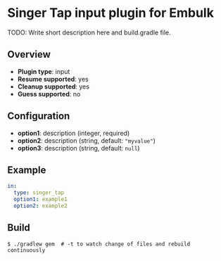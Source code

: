 # Singer Tap input plugin for Embulk

TODO: Write short description here and build.gradle file.

## Overview

* **Plugin type**: input
* **Resume supported**: yes
* **Cleanup supported**: yes
* **Guess supported**: no

## Configuration

- **option1**: description (integer, required)
- **option2**: description (string, default: `"myvalue"`)
- **option3**: description (string, default: `null`)

## Example

```yaml
in:
  type: singer_tap
  option1: example1
  option2: example2
```


## Build

```
$ ./gradlew gem  # -t to watch change of files and rebuild continuously
```
